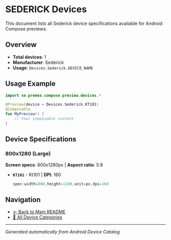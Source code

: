 # SEDERICK Devices

This document lists all Sederick device specifications available for Android Compose previews.

## Overview

- **Total devices**: 1
- **Manufacturer**: Sederick
- **Usage**: `Devices.Sederick.DEVICE_NAME`

## Usage Example

```kotlin
import se.premex.compose.preview.devices.*

@Preview(device = Devices.Sederick.KT101)
@Composable
fun MyPreview() {
    // Your composable content
}
```

## Device Specifications

### 800x1280 (Large)

**Screen specs**: 800x1280px | **Aspect ratio**: 5:8

- **`KT101`** - Kt101 | **DPI**: 160
  ```kotlin
  spec:width=800,height=1280,unit=px,dpi=160
  ```

## Navigation

- [← Back to Main README](../../README.md)
- [📱 All Device Categories](../README.md)

---
*Generated automatically from Android Device Catalog*
